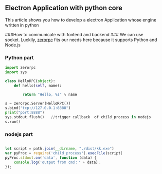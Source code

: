 ##   Electron Application with python core  ##

This article shows you how to develop a electron Application whose engine written in python

###How to communicate with fontend and backend ###
We can  use socket. Luckily, [zerorpc](http://www.zerorpc.io/) fits our needs here because it supports Python and Node.js



### Python part  ###
```python
import zerorpc
import sys

class HelloRPC(object):
    def hello(self, name):
		
        return "Hello, %s" % name

s = zerorpc.Server(HelloRPC())
s.bind("tcp://127.0.0.1:8888")
print("port:8888")
sys.stdout.flush()   //trigger callback  of child_process in nodejs
s.run()

```


### nodejs part  ###
```javascript

let script = path.join(__dirname, "./dist/kk.exe")
var pyProc = require('child_process').execFile(script)
pyProc.stdout.on('data', function (data) {
    console.log('output from cmd：' + data);
});

```
